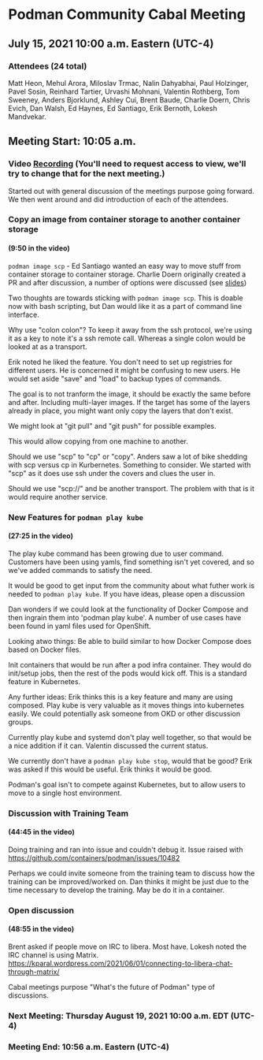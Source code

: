 # Podman Community Cabal Meeting

## July 15, 2021 10:00 a.m. Eastern (UTC-4)

### Attendees (24 total)

Matt Heon, Mehul Arora, Miloslav Trmac, Nalin Dahyabhai, Paul Holzinger, Pavel Sosin, Reinhard Tartier, Urvashi Mohnani, Valentin Rothberg, Tom Sweeney, Anders Bjorklund, Ashley Cui, Brent Baude, Charlie Doern, Chris Evich, Dan Walsh, Ed Haynes, Ed Santiago, Erik Bernoth, Lokesh Mandvekar.

## Meeting Start: 10:05 a.m.

### Video [Recording](https://drive.google.com/file/d/1hdLMicPfI9NA_MEuGaHGtyIgw6v28Ojg/view) (You'll need to request access to view, we'll try to change that for the next meeting.)

Started out with general discussion of the meetings purpose going forward. We then went around and did introduction of each of the attendees.

### Copy an image from container storage to another container storage

#### (9:50 in the video)

`podman image scp` - Ed Santiago wanted an easy way to move stuff from container storage to container storage. Charlie Doern originally created a PR and after discussion, a number of options were discussed (see [slides](./Podman_Image_SCP.pdf))

Two thoughts are towards sticking with `podman image scp`. This is doable now with bash scripting, but Dan would like it as a part of command line interface.

Why use "colon colon"? To keep it away from the ssh protocol, we're using it as a key to note it's a ssh remote call. Whereas a single colon would be looked at as a transport.

Erik noted he liked the feature. You don't need to set up registries for different users. He is concerned it might be confusing to new users. He would set aside "save" and "load" to backup types of commands.

The goal is to not tranform the image, it should be exactly the same before and after. Including multi-layer images. If the target has some of the layers already in place, you might want only copy the layers that don't exist.

We might look at "git pull" and "git push" for possible examples.

This would allow copying from one machine to another.

Should we use "scp" to "cp" or "copy". Anders saw a lot of bike shedding with scp versus cp in Kurbernetes. Something to consider. We started with "scp" as it does use ssh under the covers and clues the user in.

Should we use "scp://" and be another transport. The problem with that is it would require another service.

### New Features for `podman play kube`

#### (27:25 in the video)

The play kube command has been growing due to user command. Customers have been using yamls, find something isn't yet covered, and so we've added commands to satisfy the need.

It would be good to get input from the community about what futher work is needed to `podman play kube`. If you have ideas, please open a discussion

Dan wonders if we could look at the functionality of Docker Compose and then ingrain them into 'podman play kube'. A number of use cases have been found in yaml files used for OpenShift.

Looking atwo things: Be able to build similar to how Docker Compose does based on Docker files.

Init containers that would be run after a pod infra container. They would do init/setup jobs, then the rest of the pods would kick off. This is a standard feature in Kubernetes.

Any further ideas: Erik thinks this is a key feature and many are using composed. Play kube is very valuable as it moves things into kubernetes easily. We could potentially ask someone from OKD or other discussion groups.

Currently play kube and systemd don't play well together, so that would be a nice addition if it can. Valentin discussed the current status.

We currently don't have a `podman play kube stop`, would that be good? Erik was asked if this would be useful. Erik thinks it would be good.

Podman's goal isn't to compete against Kubernetes, but to allow users to move to a single host environment.

### Discussion with Training Team

#### (44:45 in the video)

Doing training and ran into issue and couldn't debug it. Issue raised with https://github.com/containers/podman/issues/10482

Perhaps we could invite someone from the training team to discuss how the training can be improved/worked on. Dan thinks it might be just due to the time necessary to develop the training. May be do it in a container.

### Open discussion

#### (48:55 in the video)

Brent asked if people move on IRC to libera. Most have. Lokesh noted the IRC channel is using Matrix. https://kparal.wordpress.com/2021/06/01/connecting-to-libera-chat-through-matrix/

Cabal meetings purpose "What's the future of Podman" type of discussions.

### Next Meeting: Thursday August 19, 2021 10:00 a.m. EDT (UTC-4)

### Meeting End: 10:56 a.m. Eastern (UTC-4)
